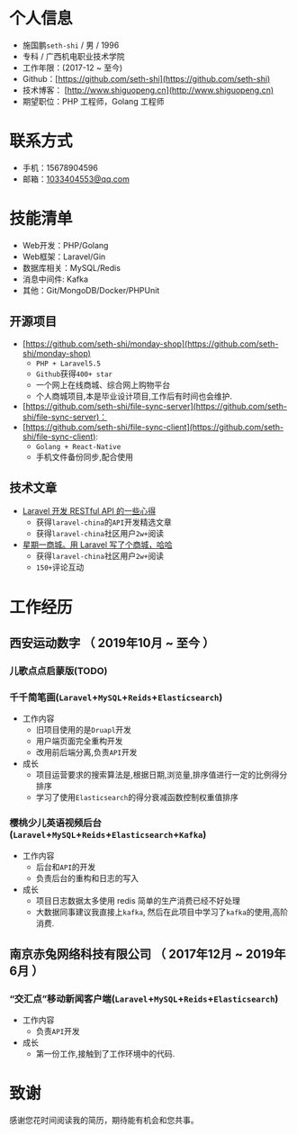 # 个人信息
 - 施国鹏`seth-shi` / 男 / 1996 
 - 专科 / 广西机电职业技术学院 
 - 工作年限：(2017-12 ~ 至今)
 - Github：[https://github.com/seth-shi](https://github.com/seth-shi)
 - 技术博客： [http://www.shiguopeng.cn](http://www.shiguopeng.cn)
 - 期望职位：PHP 工程师，Golang 工程师

# 联系方式
- 手机：15678904596
- 邮箱：1033404553@qq.com

# 技能清单
- Web开发：PHP/Golang
- Web框架：Laravel/Gin
- 数据库相关：MySQL/Redis
- 消息中间件: Kafka
- 其他：Git/MongoDB/Docker/PHPUnit

## 开源项目
- [https://github.com/seth-shi/monday-shop](https://github.com/seth-shi/monday-shop)
    - `PHP + Laravel5.5`
    - `Github`获得`400+ star`
    - 一个网上在线商城、综合网上购物平台
    - 个人商城项目,本是毕业设计项目,工作后有时间也会维护.
- [https://github.com/seth-shi/file-sync-server](https://github.com/seth-shi/file-sync-server)：
- [https://github.com/seth-shi/file-sync-client](https://github.com/seth-shi/file-sync-client): 
    - `Golang + React-Native` 
    - 手机文件备份同步,配合使用



## 技术文章
- [Laravel 开发 RESTful API 的一些心得](https://learnku.com/articles/8380/some-of-the-experiences-of-laravel-developing-restful-api)
    - 获得`laravel-china`的`API`开发精选文章
    - 获得`laravel-china`社区用户`2w+`阅读
- [星期一商城。用 Laravel 写了个商城，哈哈](https://learnku.com/articles/6784/the-open-source-project-open-source-project-on-monday-mall-write-a-mall-in-laravel-haha)
    - 获得`laravel-china`社区用户`2w+`阅读
    - `150+`评论互动


# 工作经历

## 西安运动数字 （ 2019年10月 ~ 至今 ）
### 儿歌点点启蒙版(TODO)
### 千千简笔画(`Laravel`+`MySQL`+`Reids`+`Elasticsearch`)
* 工作内容
    * 旧项目使用的是`Druapl`开发
    * 用户端页面完全重构开发
    * 改用前后端分离,负责`API`开发
* 成长
    * 项目运营要求的搜索算法是,根据日期,浏览量,排序值进行一定的比例得分排序
    * 学习了使用`Elasticsearch`的得分衰减函数控制权重值排序
### 樱桃少儿英语视频后台(`Laravel`+`MySQL`+`Reids`+`Elasticsearch`+`Kafka`)
*  工作内容
    * 后台和`API`的开发
    * 负责后台的重构和日志的写入
* 成长
    *  项目日志数据太多使用 redis 简单的生产消费已经不好处理
    * 大数据同事建议我直接上`kafka`, 然后在此项目中学习了`kafka`的使用,高阶消费.

## 南京赤兔网络科技有限公司 （ 2017年12月 ~ 2019年6月 ）
### “交汇点”移动新闻客户端(`Laravel`+`MySQL`+`Reids`+`Elasticsearch`)
*  工作内容
    * 负责`API`开发
* 成长
    *  第一份工作,接触到了工作环境中的代码. 
    

# 致谢
感谢您花时间阅读我的简历，期待能有机会和您共事。
